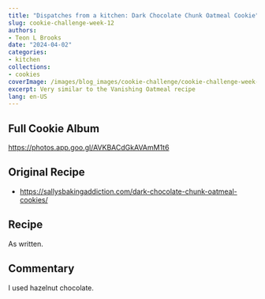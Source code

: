 ```yaml
---
title: "Dispatches from a kitchen: Dark Chocolate Chunk Oatmeal Cookie"
slug: cookie-challenge-week-12
authors:
- Teon L Brooks
date: "2024-04-02"
categories:
- kitchen
collections:
- cookies
coverImage: /images/blog_images/cookie-challenge/cookie-challenge-week-12.jpg
excerpt: Very similar to the Vanishing Oatmeal recipe
lang: en-US
---
```

<script> import Callout from '$lib/components/Callout.svelte'; </script>

<Callout>
<h2>Full Cookie Album</h2>

<https://photos.app.goo.gl/AVKBACdGkAVAmM1t6>
</Callout>

## Original Recipe

- https://sallysbakingaddiction.com/dark-chocolate-chunk-oatmeal-cookies/

## Recipe

As written.

## Commentary

I used hazelnut chocolate.
